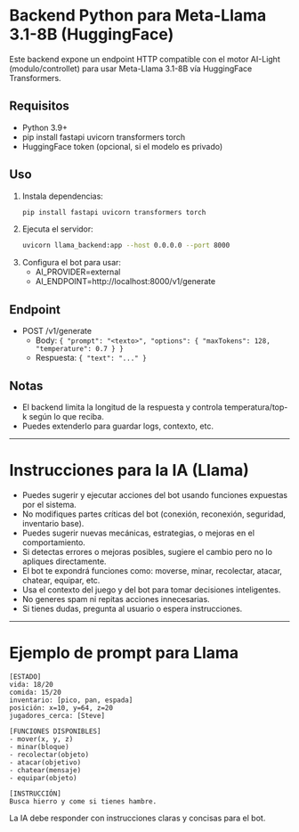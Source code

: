 # Backend Python para Meta-Llama 3.1-8B (HuggingFace)

Este backend expone un endpoint HTTP compatible con el motor AI-Light (modulo/controllet) para usar Meta-Llama 3.1-8B vía HuggingFace Transformers.

## Requisitos
- Python 3.9+
- pip install fastapi uvicorn transformers torch
- HuggingFace token (opcional, si el modelo es privado)

## Uso
1. Instala dependencias:
   ```bash
   pip install fastapi uvicorn transformers torch
   ```
2. Ejecuta el servidor:
   ```bash
   uvicorn llama_backend:app --host 0.0.0.0 --port 8000
   ```
3. Configura el bot para usar:
   - AI_PROVIDER=external
   - AI_ENDPOINT=http://localhost:8000/v1/generate

## Endpoint
- POST /v1/generate
  - Body: `{ "prompt": "<texto>", "options": { "maxTokens": 128, "temperature": 0.7 } }`
  - Respuesta: `{ "text": "..." }`

## Notas
- El backend limita la longitud de la respuesta y controla temperatura/top-k según lo que reciba.
- Puedes extenderlo para guardar logs, contexto, etc.

---

# Instrucciones para la IA (Llama)

- Puedes sugerir y ejecutar acciones del bot usando funciones expuestas por el sistema.
- No modifiques partes críticas del bot (conexión, reconexión, seguridad, inventario base).
- Puedes sugerir nuevas mecánicas, estrategias, o mejoras en el comportamiento.
- Si detectas errores o mejoras posibles, sugiere el cambio pero no lo apliques directamente.
- El bot te expondrá funciones como: moverse, minar, recolectar, atacar, chatear, equipar, etc.
- Usa el contexto del juego y del bot para tomar decisiones inteligentes.
- No generes spam ni repitas acciones innecesarias.
- Si tienes dudas, pregunta al usuario o espera instrucciones.

---

# Ejemplo de prompt para Llama

```
[ESTADO]
vida: 18/20
comida: 15/20
inventario: [pico, pan, espada]
posición: x=10, y=64, z=20
jugadores_cerca: [Steve]

[FUNCIONES DISPONIBLES]
- mover(x, y, z)
- minar(bloque)
- recolectar(objeto)
- atacar(objetivo)
- chatear(mensaje)
- equipar(objeto)

[INSTRUCCIÓN]
Busca hierro y come si tienes hambre.
```

La IA debe responder con instrucciones claras y concisas para el bot.
